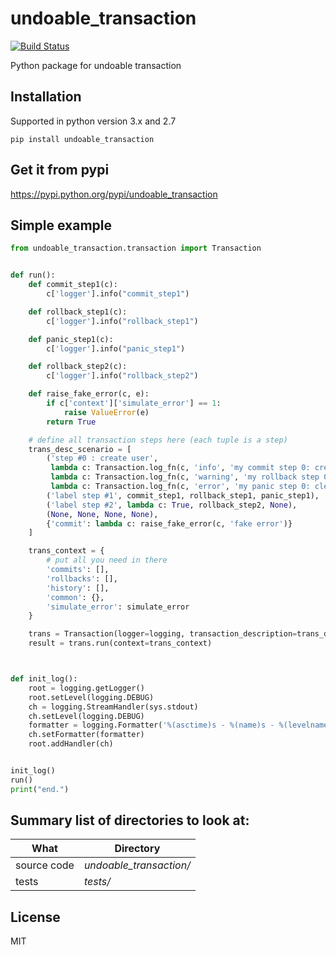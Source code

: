 # undoable_transaction

[![Build Status](https://travis-ci.org/nbigot/python-undoable-transaction.svg?branch=master)](https://travis-ci.org/nbigot/python-undoable-transaction)

Python package for undoable transaction


## Installation

Supported in python version 3.x and 2.7

```
pip install undoable_transaction
```

## Get it from pypi

https://pypi.python.org/pypi/undoable_transaction


## Simple example

```python
from undoable_transaction.transaction import Transaction


def run():
    def commit_step1(c):
        c['logger'].info("commit_step1")

    def rollback_step1(c):
        c['logger'].info("rollback_step1")

    def panic_step1(c):
        c['logger'].info("panic_step1")

    def rollback_step2(c):
        c['logger'].info("rollback_step2")

    def raise_fake_error(c, e):
        if c['context']['simulate_error'] == 1:
            raise ValueError(e)
        return True

    # define all transaction steps here (each tuple is a step)
    trans_desc_scenario = [
        ('step #0 : create user',
         lambda c: Transaction.log_fn(c, 'info', 'my commit step 0: create user'),
         lambda c: Transaction.log_fn(c, 'warning', 'my rollback step 0: delete created user'),
         lambda c: Transaction.log_fn(c, 'error', 'my panic step 0: clean not deleted user')),
        ('label step #1', commit_step1, rollback_step1, panic_step1),
        ('label step #2', lambda c: True, rollback_step2, None),
        (None, None, None, None),
        {'commit': lambda c: raise_fake_error(c, 'fake error')}
    ]

    trans_context = {
        # put all you need in there
        'commits': [],
        'rollbacks': [],
        'history': [],
        'common': {},
        'simulate_error': simulate_error
    }

    trans = Transaction(logger=logging, transaction_description=trans_desc_scenario)
    result = trans.run(context=trans_context)



def init_log():
    root = logging.getLogger()
    root.setLevel(logging.DEBUG)
    ch = logging.StreamHandler(sys.stdout)
    ch.setLevel(logging.DEBUG)
    formatter = logging.Formatter('%(asctime)s - %(name)s - %(levelname)s - %(message)s')
    ch.setFormatter(formatter)
    root.addHandler(ch)


init_log()
run()
print("end.")
```


## Summary list of directories to look at:

| **What**          | **Directory**                        |
|-------------------|--------------------------------------|
|source code        |_undoable_transaction/_               |
|tests              |_tests/_                              |


## License

MIT


